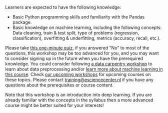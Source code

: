 Learners are expected to have the following knowledge:
- Basic Python programming skills and familiarity with the Pandas package.
- Basic knowledge on machine learning, including the following concepts: Data cleaning, train & test split, type of problems (regression, classification), overfitting & underfitting, metrics (accuracy, recall, etc.).

Please take [this one-minute quiz](https://forms.office.com/Pages/ResponsePage.aspx?id=zOo6qgdjskKsBXh91cMldBo0Sr0r9LlAky4oLGSYS6RUMElCSVkzVjBSVlQ2SUJJWFFUU1o1OFVUVy4u), if you answered "No" to most of the questions, this workshop may be too advanced for you, and you may want to consider signing up in the future when you have the prerequired knowledge. You could consider following [a data carpentry workshop](https://datacarpentry.github.io/python-ecology-lesson/) to learn about data preprocessing and/or [learn more about machine learning in this course](https://inria.github.io/scikit-learn-mooc/). Check [our upcoming workshops](https://www.esciencecenter.nl/events/?f=workshops) for upcoming courses on these topics. Please contact training@esciencecenter.nl if you have any questions about the prerequisites or course content.

Note that this workshop is an introduction into deep learning. 
If you are already familiar with the concepts in the syllabus 
then a more advanced course might be better suited for your interests!
